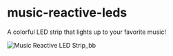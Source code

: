 # music-reactive-leds
A colorful LED strip that lights up to your favorite music!

![Music Reactive LED Strip_bb](https://user-images.githubusercontent.com/57200368/157284925-0af5eaf5-ca64-474e-9b86-a2c7abb5d211.png)
